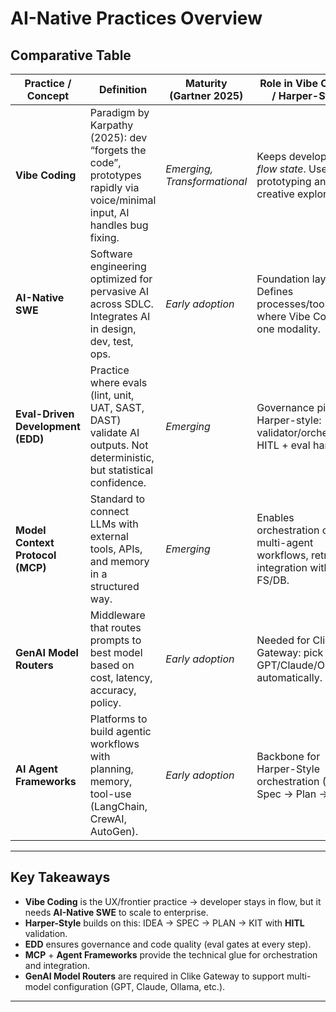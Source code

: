 # AI-Native Practices Overview

## Comparative Table

| Practice / Concept                | Definition                                                                                                              | Maturity (Gartner 2025)      | Role in Vibe Coding / Harper-Style                                                 | Key Challenges                                                 |
| --------------------------------- | ----------------------------------------------------------------------------------------------------------------------- | ---------------------------- | ---------------------------------------------------------------------------------- | -------------------------------------------------------------- |
| **Vibe Coding**                   | Paradigm by Karpathy (2025): dev “forgets the code”, prototypes rapidly via voice/minimal input, AI handles bug fixing. | *Emerging, Transformational* | Keeps developer in *flow state*. Used for prototyping and creative exploration.    | Not production-ready. Lack of governance, traceability, tests. |
| **AI-Native SWE**                 | Software engineering optimized for pervasive AI across SDLC. Integrates AI in design, dev, test, ops.                   | *Early adoption*             | Foundation layer. Defines processes/tools where Vibe Coding is one modality.       | Requires cultural shift, new tooling, security/governance.     |
| **Eval-Driven Development (EDD)** | Practice where evals (lint, unit, UAT, SAST, DAST) validate AI outputs. Not deterministic, but statistical confidence.  | *Emerging*                   | Governance pillar in Harper-style: validator/orchestrator HITL + eval harness.     | Designing reliable evals, handling false positives/negatives.  |
| **Model Context Protocol (MCP)**  | Standard to connect LLMs with external tools, APIs, and memory in a structured way.                                     | *Emerging*                   | Enables orchestration of multi-agent workflows, retrieval, integration with FS/DB. | Immature standard, tooling fragmented.                         |
| **GenAI Model Routers**           | Middleware that routes prompts to best model based on cost, latency, accuracy, policy.                                  | *Early adoption*             | Needed for Clike Gateway: pick GPT/Claude/Ollama automatically.                    | Cost optimization vs consistency.                              |
| **AI Agent Frameworks**           | Platforms to build agentic workflows with planning, memory, tool-use (LangChain, CrewAI, AutoGen).                      | *Early adoption*             | Backbone for Harper-Style orchestration (Idea → Spec → Plan → Kit).                | Complexity, evaluation of agent autonomy.                      |

---

## Key Takeaways

* **Vibe Coding** is the UX/frontier practice → developer stays in flow, but it needs **AI-Native SWE** to scale to enterprise.
* **Harper-Style** builds on this: IDEA → SPEC → PLAN → KIT with **HITL** validation.
* **EDD** ensures governance and code quality (eval gates at every step).
* **MCP** + **Agent Frameworks** provide the technical glue for orchestration and integration.
* **GenAI Model Routers** are required in Clike Gateway to support multi-model configuration (GPT, Claude, Ollama, etc.).

---

